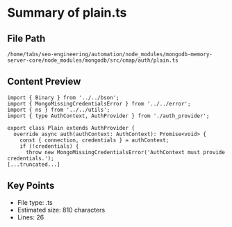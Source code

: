 # Summary of plain.ts
  
## File Path
`/home/tabs/seo-engineering/automation/node_modules/mongodb-memory-server-core/node_modules/mongodb/src/cmap/auth/plain.ts`

## Content Preview
```
import { Binary } from '../../bson';
import { MongoMissingCredentialsError } from '../../error';
import { ns } from '../../utils';
import { type AuthContext, AuthProvider } from './auth_provider';

export class Plain extends AuthProvider {
  override async auth(authContext: AuthContext): Promise<void> {
    const { connection, credentials } = authContext;
    if (!credentials) {
      throw new MongoMissingCredentialsError('AuthContext must provide credentials.');
[...truncated...]
```

## Key Points
- File type: .ts
- Estimated size: 810 characters
- Lines: 26
